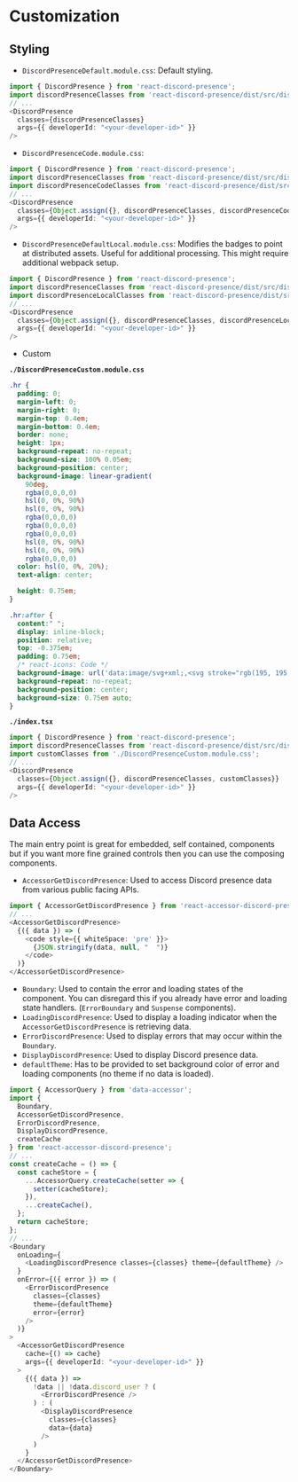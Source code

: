 
[//]: # "!!!!!!!!!!!!!!!!!!!!!!!!!!!!!!!!!!!!!!!!!!!!!!!!!"
[//]: # "!!!!!!                                     !!!!!!"
[//]: # "!!!!!!      >>>>> WARNING <<<<<            !!!!!!"
[//]: # "!!!!!!                                     !!!!!!"
[//]: # "!!!!!! This file is autogenerated.         !!!!!!"
[//]: # "!!!!!!                                     !!!!!!"
[//]: # "!!!!!!      >>>>> WARNING <<<<<            !!!!!!"
[//]: # "!!!!!!                                     !!!!!!"
[//]: # "!!!!!!!!!!!!!!!!!!!!!!!!!!!!!!!!!!!!!!!!!!!!!!!!!"

# Customization

## Styling

- `DiscordPresenceDefault.module.css`: Default styling.

```typescript
import { DiscordPresence } from 'react-discord-presence';
import discordPresenceClasses from 'react-discord-presence/dist/src/display/style/DiscordPresenceDefault.module.css';
// ...
<DiscordPresence
  classes={discordPresenceClasses}
  args={{ developerId: "<your-developer-id>" }}
/>
```

- `DiscordPresenceCode.module.css`:

```typescript
import { DiscordPresence } from 'react-discord-presence';
import discordPresenceClasses from 'react-discord-presence/dist/src/display/style/DiscordPresenceDefault.module.css';
import discordPresenceCodeClasses from 'react-discord-presence/dist/src/display/style/DiscordPresenceCode.module.css';
// ...
<DiscordPresence
  classes={Object.assign({}, discordPresenceClasses, discordPresenceCodeClasses}}
  args={{ developerId: "<your-developer-id>" }}
/>
```

- `DiscordPresenceDefaultLocal.module.css`: Modifies the badges to point at distributed assets. Useful for additional
  processing. This might require additional webpack setup.

```typescript
import { DiscordPresence } from 'react-discord-presence';
import discordPresenceClasses from 'react-discord-presence/dist/src/display/style/DiscordPresenceDefault.module.css';
import discordPresenceLocalClasses from 'react-discord-presence/dist/src/display/style/DiscordPresenceDefaultLocal.module.css';
// ...
<DiscordPresence
  classes={Object.assign({}, discordPresenceClasses, discordPresenceLocalClasses}}
  args={{ developerId: "<your-developer-id>" }}
/>
```


- Custom

__`./DiscordPresenceCustom.module.css`__

```css
.hr {
  padding: 0;
  margin-left: 0;
  margin-right: 0;
  margin-top: 0.4em;
  margin-bottom: 0.4em;
  border: none;
  height: 1px;
  background-repeat: no-repeat;
  background-size: 100% 0.05em;
  background-position: center;
  background-image: linear-gradient(
    90deg,
    rgba(0,0,0,0)                                                            0%,
    hsl(0, 0%, 90%)                                                         10%,
    hsl(0, 0%, 90%)                                                         48%,
    rgba(0,0,0,0)                                                           48%,
    rgba(0,0,0,0)                                                           50%,
    rgba(0,0,0,0)                                                           52%,
    hsl(0, 0%, 90%)                                                         52%,
    hsl(0, 0%, 90%)                                                         90%,
    rgba(0,0,0,0)                                                           100%);
  color: hsl(0, 0%, 20%);
  text-align: center;

  height: 0.75em;
}

.hr:after {
  content:" ";
  display: inline-block;
  position: relative;
  top: -0.375em;
  padding: 0.75em;
  /* react-icons: Code */
  background-image: url('data:image/svg+xml;,<svg stroke="rgb(195, 195, 195)" fill="rgb(195, 195, 195)" stroke-width="0" viewBox="0 0 16 16" height="1em" width="1em" xmlns="http://www.w3.org/2000/svg"><path d="M10.478 1.647a.5.5 0 1 0-.956-.294l-4 13a.5.5 0 0 0 .956.294l4-13zM4.854 4.146a.5.5 0 0 1 0 .708L1.707 8l3.147 3.146a.5.5 0 0 1-.708.708l-3.5-3.5a.5.5 0 0 1 0-.708l3.5-3.5a.5.5 0 0 1 .708 0zm6.292 0a.5.5 0 0 0 0 .708L14.293 8l-3.147 3.146a.5.5 0 0 0 .708.708l3.5-3.5a.5.5 0 0 0 0-.708l-3.5-3.5a.5.5 0 0 0-.708 0z"></path></svg>');
  background-repeat: no-repeat;
  background-position: center;
  background-size: 0.75em auto;
}
```

__`./index.tsx`__

```typescript
import { DiscordPresence } from 'react-discord-presence';
import discordPresenceClasses from 'react-discord-presence/dist/src/display/style/DiscordPresenceDefault.module.css';
import customClasses from './DiscordPresenceCustom.module.css';
// ...
<DiscordPresence
  classes={Object.assign({}, discordPresenceClasses, customClasses}}
  args={{ developerId: "<your-developer-id>" }}
/>
```

## Data Access

The main entry point is great for embedded, self contained, components but if you want more fine
grained controls then you can use the composing components.

- `AccessorGetDiscordPresence`: Used to access Discord presence data from various public facing APIs.

```typescript
import { AccessorGetDiscordPresence } from 'react-accessor-discord-presence';
// ...
<AccessorGetDiscordPresence>
  {({ data }) => (
    <code style={{ whiteSpace: 'pre' }}>
      {JSON.stringify(data, null, "  ")}
    </code>
  )}
</AccessorGetDiscordPresence>
```

- `Boundary`: Used to contain the error and loading states of the component. You can disregard this if you already have
  error and loading state handlers. (`ErrorBoundary` and `Suspense` components).
- `LoadingDiscordPresence`: Used to display a loading indicator when the `AccessorGetDiscordPresence` is retrieving data.
- `ErrorDiscordPresence`: Used to display errors that may occur within the `Boundary`.
- `DisplayDiscordPresence`: Used to display Discord presence data.
- `defaultTheme`: Has to be provided to set background color of error and loading components (no theme if no data is loaded).

```typescript
import { AccessorQuery } from 'data-accessor';
import {
  Boundary,
  AccessorGetDiscordPresence,
  ErrorDiscordPresence,
  DisplayDiscordPresence,
  createCache
} from 'react-accessor-discord-presence';
// ...
const createCache = () => {
  const cacheStore = {
    ...AccessorQuery.createCache(setter => {
      setter(cacheStore);
    }),
    ...createCache(),
  };
  return cacheStore;
};
// ...
<Boundary
  onLoading={
    <LoadingDiscordPresence classes={classes} theme={defaultTheme} />
  }
  onError={({ error }) => (
    <ErrorDiscordPresence
      classes={classes}
      theme={defaultTheme}
      error={error}
    />
  )}
>
  <AccessorGetDiscordPresence
    cache={() => cache}
    args={{ developerId: "<your-developer-id>" }}
  >
    {({ data }) =>
      !data || !data.discord_user ? (
        <ErrorDiscordPresence />
      ) : (
        <DisplayDiscordPresence
          classes={classes}
          data={data}
        />
      )
    }
  </AccessorGetDiscordPresence>
</Boundary>
